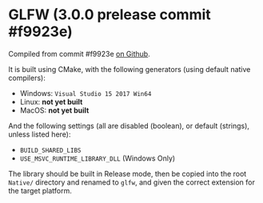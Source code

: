 # GLFW (3.0.0 prelease commit #f9923e)

Compiled from commit #f9923e [on Github](https://github.com/glfw/glfw/tree/f9923e).

It is built using CMake, with the following generators (using default native compilers):

* Windows: `Visual Studio 15 2017 Win64`
* Linux: **not yet built**
* MacOS: **not yet built**

And the following settings (all are disabled (boolean), or default (strings), unless listed here):

* `BUILD_SHARED_LIBS`
* `USE_MSVC_RUNTIME_LIBRARY_DLL` (Windows Only)

The library should be built in Release mode, then be copied into the root `Native/` directory and renamed to `glfw`, and given the correct extension for the target platform.